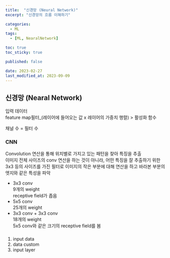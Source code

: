 ```yaml
---
title:  "신경망 (Neural Network)"
excerpt: "신경망의 흐름 이해하기"

categories:
  - ML
tags:
  - [ML, NearalNetwork]

toc: true
toc_sticky: true

published: false

date: 2023-02-27
last_modified_at: 2023-09-09
---
```


## 신경망 (Nearal Network)  
입력 데이터  
feature map필터_(레이어에 들어오는 값 x 레이어의 가중치 행렬) > 활성화 함수  

채널 수 = 필터 수  


### CNN  
Convolution 연산을 통해 위치별로 가지고 있는 패턴을 찾아 특징을 추출  
이미지 전체 사이즈의 conv 연산을 하는 것이 아니라, 어떤 특징을 잘 추출하기 위한 3x3 등의 사이즈를 가진 필터로 이미지의 작은 부분에 대해 연산을 하고 바라본 부분의 엣지와 같은 특성을 파악  
- 3x3 conv  
  9개의 weight  
  receptive field가 좁음  
- 5x5 conv  
  25개의 weight  
- 3x3 conv + 3x3 conv  
  18개의 weight  
  5x5 conv와 같은 크기의 receptive field를 봄  

###
1. input data  
2. data custom  
3. input layer  
